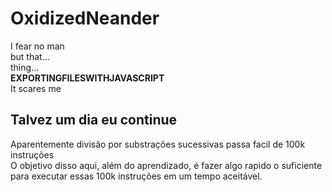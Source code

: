 # OxidizedNeander

I fear no man  
but that...  
thing...  
**EXPORTINGFILESWITHJAVASCRIPT**  
It scares me  

## Talvez um dia eu continue

Aparentemente divisão por substrações sucessivas passa facil de 100k instruções  
O objetivo disso aqui, além do aprendizado, é fazer algo rapido o suficiente para executar essas 100k instruções em um tempo aceitável.

